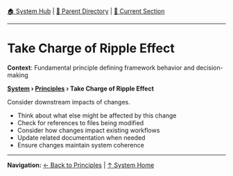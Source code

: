 [🏠 System Hub](../INDEX.md) | [📁 Parent Directory](./) | [📖 Current Section](#)

---

# Take Charge of Ripple Effect

**Context**: Fundamental principle defining framework behavior and decision-making


**[System](../INDEX.md) › [Principles](../PRINCIPLES.md) › Take Charge of Ripple Effect**

Consider downstream impacts of changes.

- Think about what else might be affected by this change
- Check for references to files being modified
- Consider how changes impact existing workflows
- Update related documentation when needed
- Ensure changes maintain system coherence

---
**Navigation:** [← Back to Principles](../PRINCIPLES.md) | [↑ System Home](../INDEX.md)
